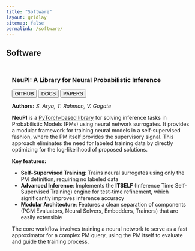 ```yaml
---
title: "Software"
layout: gridlay
sitemap: false
permalink: /software/
---
```


<style>
.jumbotron{
    padding:3%;
    padding-bottom:10px;
    padding-top:10px;
    margin-top:10px;
    margin-bottom:30px;
}
</style>
<link rel="stylesheet" href="{{ '/assets/css/responsive.css' | relative_url }}">

## Software

<div class="jumbotron">

### **NeuPI: A Library for Neural Probabilistic Inference**

<a href="https://github.com/Shivvrat/NeuPI" target="_blank"><button class="btn btn-primary btn-sm">GITHUB</button></a>
<a href="https://neupi.readthedocs.io/en/latest/" target="_blank"><button class="btn btn-success btn-sm">DOCS</button></a>
<a href="https://neupi.readthedocs.io/en/latest/details/paper_details.html" target="_blank"><button class="btn btn-danger btn-sm">PAPERS</button></a>

**Authors:** *S. Arya, T. Rahman, V. Gogate*

**NeuPI** is a [PyTorch-based library](https://github.com/Shivvrat/NeuPI) for solving inference tasks in Probabilistic Models (PMs) using neural network surrogates. It provides a modular framework for training neural models in a self-supervised fashion, where the PM itself provides the supervisory signal. This approach eliminates the need for labeled training data by directly optimizing for the log-likelihood of proposed solutions.

**Key features:**
- **Self-Supervised Training**: Trains neural surrogates using only the PM definition, requiring no labeled data
- **Advanced Inference**: Implements the **ITSELF** (Inference Time Self-Supervised Training) engine for test-time refinement, which significantly improves inference accuracy
- **Modular Architecture**: Features a clean separation of components (PGM Evaluators, Neural Solvers, Embedders, Trainers) that are easily extensible

The core workflow involves training a neural network to serve as a fast approximator for a complex PM query, using the PM itself to evaluate and guide the training process.

</div>


<!-- <div class="jumbotron">
<div class="row align-items-end">
<div class="col-md-9 col-sm-12">
<h4><b>QBMMlib: Moment Methods for Fully-coupled Flows</b></h4>
<a href="https://github.com/sbryngelson/QBMMlib" target="_blank"><button class="btn btn-primary btn-sm">GIT: QBMMLIB</button></a>
<a href="https://github.com/sbryngelson/PyQBMMlib" target="_blank"><button class="btn btn-primary btn-sm">GIT: PyQBMMLIB</button></a>
<a href="{{ site.url }}{{ site.baseurl }}/papers/bryngelson-SoftX-20.pdf" target="_blank"><button class="btn btn-danger btn-sm">PAPER</button></a> 

<b>Author:</b>
<i>S. H. Bryngelson</i>

<b>QBMMlib</b> is an <a href="https://github.com/sbryngelson/QBMMlib" target="_blank">open source Mathematica package</a> for solving populating balance equations with quadrature-based moment methods (QBMMs).
QBMMs are used for fully-coupled disperse flow and combustion problems.
However, formulating and closing the corresponding governing equations can be complex.
QBMMlib makes using these methods simple and accessible:
- Symbolic and automatic formulation of moment transport equations for a population balance equation and dynamical system
- Moment inversion trades moment sets for quadrature points
    - Algorithms: QMOM, HyQMOM, CQMOM, and more
- Quadratures closes the moment transport and governing flow equations 
- Embedded Runge--Kutta algorithms for _realizable_ time integration

The algorithm initialization and solution can span _just 13 lines of code_.
Example notebooks demonstrate QBMMlib on bubble dynamics problems.

<b><a href="https://github.com/sbryngelson/PyQBMMlib" target="_blank">PyQBMMlib:</a></b> With Esteban Cisneros I developed a Python version of QBMMlib that leverages JIT compiling for significantly improved performance.

</div>
<div class="col-md-3 col-sm-12">
  <iframe src="https://player.vimeo.com/video/456290405?autoplay=1&loop=1&autopause=0&muted=1&quality=240p&background=1" height="132px" frameborder="0" allow="autoplay"></iframe>
</div>
</div>
</div> -->


<!-- [//]: # ()
[//]: # (<div class="jumbotron">)

[//]: # (<div class="row align-items-end">)

[//]: # (<div class="col-md-9 col-sm-12">)

[//]: # (<a href="https://mfc-caltech.github.io" target="_blank">)

[//]: # (<img src="{{ site.url }}{{ site.baseurl }}/images/software/mfc-logo2.png" width="50%" />)

[//]: # (</a>)

[//]: # (<h4><b>High-fidelity Multiphase Flow Simulation</b></h4>)

[//]: # (<a href="https://mfc-caltech.github.io" target="_blank"><button class="btn btn-success btn-sm">WEBSITE</button></a>)

[//]: # (<a href="https://github.com/ComputationalFlowPhysics/MFC-Caltech" target="_blank"><button class="btn btn-primary btn-sm">GITHUB</button></a>)

[//]: # (<a href="{{ site.url }}{{ site.baseurl }}/papers/bryngelson-CPC-19.pdf" target="_blank"><button class="btn btn-danger btn-sm">PAPER</button></a> )

[//]: # ()
[//]: # (<b>Authors:</b>)

[//]: # (<i>S. H. Bryngelson, V. Coralic, K. Schmidmayer, J. S. Spratt, M. Rodriguez, B. Stevens, A. Charalampopoulos, S. Cao, J. Meng, K. Maeda</i>)

[//]: # ()
[//]: # (MFC is an open source parallel simulation software for multi-component, multi-phase, and bubbly flows. )

[//]: # (Its efficient simulation algorithm is capable of solving flows like droplet atomization, bubble cavitation, and their interactions with strong shocks.)

[//]: # (The simulation method consists of:)

[//]: # (- 5- and 6-equation diffuse-interface models)

[//]: # (- High-order-accurate WENO interface-capturing methods)

[//]: # (- HLL-type Riemann solvers)

[//]: # (- Sub-grid bubble models)

[//]: # (- TVD time-integration schemes )

[//]: # ()
[//]: # (MFC is actively developed and gaining capabilities for QMOM-based solutions to sub-grid flows and neural-network enhanced interface capturing.)

[//]: # (</div>)

[//]: # (<div class="col-md-3 col-sm-12">)

[//]: # (  <iframe src="https://player.vimeo.com/video/455887952?autoplay=1&loop=1&autopause=0&muted=1&quality=240p&background=1" height="126px" frameborder="0" allow="autoplay"></iframe>)

[//]: # (  <iframe src="https://player.vimeo.com/video/455888264?autoplay=1&loop=1&autopause=0&muted=1&quality=240p&background=1" height="126px" frameborder="0" allow="autoplay"></iframe>)

[//]: # (</div>)

[//]: # (</div>)

[//]: # (</div>)

[//]: # ()
[//]: # (<div class="jumbotron">)

[//]: # (<div class="row align-items-end">)

[//]: # (<div class="col-md-9 col-sm-12">)

[//]: # (<a href="https://code-mphi.github.io/ECOGEN/" target="_blank">)

[//]: # (<img src="{{ site.url }}{{ site.baseurl }}/images/software/ecogen.png" width="60%" />)

[//]: # (</a>)

[//]: # (<h4><b>Multiphase and Capillary Flow Solver</b></h4>)

[//]: # (<a href="https://code-mphi.github.io/ECOGEN/" target="_blank"><button class="btn btn-success btn-sm">WEBSITE</button></a>)

[//]: # (<a href="https://github.com/code-mphi/ECOGEN" target="_blank"><button class="btn btn-primary btn-sm">GITHUB</button></a>)

[//]: # (<a href="http://dx.doi.org/10.1016/j.cpc.2019.107093" target="_blank"><button class="btn btn-danger btn-sm">PAPER</button></a> )

[//]: # ()
[//]: # (<b>Authors:</b>)

[//]: # (<i>K. Schmidmayer, E. Daniel, S. Le Martelot, S. H. Bryngelson, F. Petitpas</i>)

[//]: # ()
[//]: # (ECOGEN is an open source fluid flow simulation tool.)

[//]: # (Interface- and shock-capturing methods handle single-phase gas dynamics and multi-phase and multi-physics flows.)

[//]: # (Unstructured grids and adaptive mesh refinement &#40;AMR&#41; enable resolution of otherwise inaccessible spatiotemporal scales.)

[//]: # (Multiphase ECOGEN simulations regularly scale up to thousands of cores.)

[//]: # (The code base is object-oriented and modular, assisting future development.)

[//]: # (</div>)

[//]: # (<div class="col-md-3 col-sm-12">)

[//]: # (  <iframe src="https://player.vimeo.com/video/456283026?autoplay=1&loop=1&autopause=0&muted=1&quality=240p&background=1" height="180px" frameborder="0" allow="autoplay"></iframe>)

[//]: # (  <iframe src="https://player.vimeo.com/video/455889269?autoplay=1&loop=1&autopause=0&muted=1&quality=240p&background=1" height="70px" frameborder="0" allow="autoplay"></iframe>)

[//]: # (</div>)

[//]: # (</div>)

[//]: # (</div>)

[//]: # ()
[//]: # (<div class="jumbotron">)

[//]: # (<div class="row align-items-end">)

[//]: # (<div class="col-md-9 col-sm-12">)

[//]: # (<a href="https://xpacc-dev.bitbucket.io/PlasCom2/" target="_blank">)

[//]: # (<img src="{{ site.url }}{{ site.baseurl }}/images/software/xpacc.png" width="50%" />)

[//]: # (</a>)

[//]: # (<h4><b>PlasCom2: Multi-physics Turbulent Flows</b></h4>)

[//]: # (<a href="https://xpacc-dev.bitbucket.io/PlasCom2/" target="_blank"><button class="btn btn-success btn-sm">WEBSITE</button></a>)

[//]: # ()
[//]: # (<b>Authors:</b>)

[//]: # (<i>M. Campbell, E. Cisneros, S. H. Bryngelson, D. Buchta, M. Anderson, M. Diener, M. Smith</i>)

[//]: # ()
[//]: # (PlasCom2 is a variable-order, single- and multi-block &#40;overset&#41;, compressible Navier--Stokes solver. )

[//]: # (It supports curvilinear domains discretized by multiple, overlapping block-structured grids.)

[//]: # (Hybrid MPI+X and OpenMP handle parallel communication and GPGPU offloading.)

[//]: # (PlasCom2 utilizes home-grown libraries to manage these interactions:)

[//]: # (* **Pick-Pocket**: Dynamic discovery of data movement optimizes data motion)

[//]: # (* **Hydra**: Offloads OpenMP threads to GPGPUs, manages data movement)

[//]: # (* **TanGram**: Manages architecture-neutral computational kernels )

[//]: # (* **Leap**: Multi-rate time integration to mitigate grid/timestep limitations)

[//]: # ()
[//]: # (PlasCom2 routinely scales to all available processing units on the largest machines in the United States, including modern Sierra-like architectures.)

[//]: # (</div>)

[//]: # (<div class="col-md-3 col-sm-12">)

[//]: # (  <div style="background-color:black;">)

[//]: # (  <iframe src="https://player.vimeo.com/video/455887825?autoplay=1&loop=1&autopause=0&muted=1&quality=240p&background=1" height="140px" frameborder="0" allow="autoplay"></iframe>)

[//]: # (  <iframe src="https://player.vimeo.com/video/456436051?autoplay=1&loop=1&autopause=0&muted=1&quality=240p&background=1" height="130px" frameborder="0" allow="autoplay"></iframe>)

[//]: # (  </div>)

[//]: # (</div>)

[//]: # (</div>)

[//]: # (</div>)

[//]: # ()
[//]: # ( )
[//]: # (<div class="jumbotron">)

[//]: # (<div class="row align-items-end">)

[//]: # (<div class="col-md-9 col-sm-12">)

[//]: # (<img src="{{ site.url }}{{ site.baseurl }}/images/software/rbc3d.png" width="50%" />)

[//]: # (<h4><b>Spectral Boundary Integral Solver for Cell-scale Flows</b></h4>)

[//]: # ()
[//]: # (<b>Authors:</b>)

[//]: # (<i>S. H. Bryngelson, H. Zhao, A. Isfahani, J. B. Freund</i>)

[//]: # ()
[//]: # (RBC3D is a flow solver for soft capsules and cells.)

[//]: # (It solves the boundary integral form of the Stokes equations via an algorithm tailored for cell-scale simulations:)

[//]: # (* Spectrally-accurate spherical harmonics represent the deforming surfaces)

[//]: # (* Modified Green's function approximation used for near-range interactions)

[//]: # (* Electrostatic-like repulsion prevents cells from intersecting)

[//]: # (* Weak-formulation of no-slip boundary conditions &#40;e.g., vessel walls&#41;)

[//]: # ()
[//]: # (These features ensure that simulations are robust.)

[//]: # (Parallel communication &#40;MPI&#41; enables large simulations, such as model vascular networks.)

[//]: # (</div>)

[//]: # (<div class="col-md-3 col-sm-12">)

[//]: # (  <img src="{{site.url}}{{site.baseurl}}/images/respic/network.jpeg" width="175px "/>)

[//]: # (</div>)

[//]: # (</div>)

[//]: # (</div>) -->
